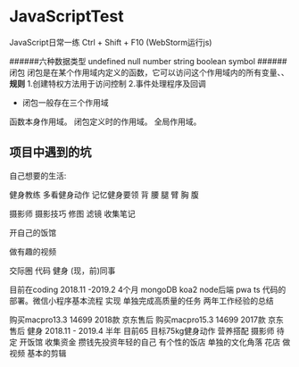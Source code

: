# JavaScriptTest
JavaScript日常一练
Ctrl + Shift + F10 (WebStorm运行js)

######六种数据类型
undefined null number string boolean symbol
######闭包
闭包是在某个作用域内定义的函数，它可以访问这个作用域内的所有变量、、
**规则**
1.创建特权方法用于访问控制
2.事件处理程序及回调

 - 闭包一般存在三个作用域

函数本身作用域。
闭包定义时的作用域。
全局作用域。

## 项目中遇到的坑
自己想要的生活:

健身教练 多看健身动作 记忆健身要领 背 腰 腿 臂 胸 腹

摄影师 摄影技巧 修图 滤镜 收集笔记

开自己的饭馆

做有趣的视频

交际圈 代码 健身 (现，前)同事


目前在coding
2018.11 -2019.2 4个月  mongoDB koa2 node后端 pwa ts 代码的部署。微信小程序基本流程 实现 单独完成高质量的任务 两年工作经验的总结

购买macpro13.3  14699  2018款 京东售后
购买macpro15.3  14699  2017款 京东售后
健身 2018.11 - 2019.4 半年 目前65 目标75kg健身动作 营养搭配
摄影师 待定
开饭馆 收集资金 攒钱先投资年轻的自己  有个性的饭店 单独的文化角落  花店
做视频 基本的剪辑